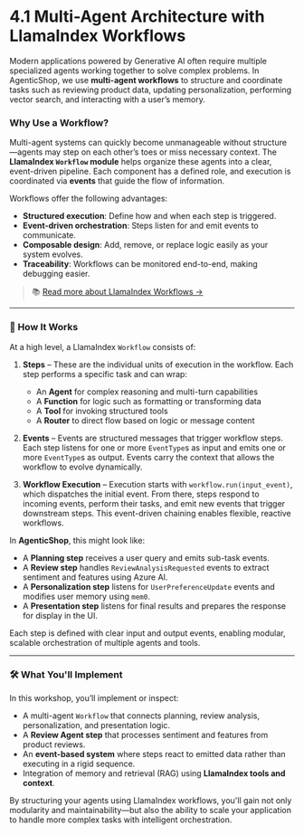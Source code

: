 # 4.1 Multi-Agent Architecture with LlamaIndex Workflows

Modern applications powered by Generative AI often require multiple specialized agents working together to solve complex problems. In AgenticShop, we use **multi-agent workflows** to structure and coordinate tasks such as reviewing product data, updating personalization, performing vector search, and interacting with a user’s memory.

### Why Use a Workflow?

Multi-agent systems can quickly become unmanageable without structure—agents may step on each other’s toes or miss necessary context. The **LlamaIndex `Workflow` module** helps organize these agents into a clear, event-driven pipeline. Each component has a defined role, and execution is coordinated via **events** that guide the flow of information.

Workflows offer the following advantages:

- **Structured execution**: Define how and when each step is triggered.
- **Event-driven orchestration**: Steps listen for and emit events to communicate.
- **Composable design**: Add, remove, or replace logic easily as your system evolves.
- **Traceability**: Workflows can be monitored end-to-end, making debugging easier.

> 📚 [Read more about LlamaIndex Workflows →](https://docs.llamaindex.ai/en/stable/module_guides/workflow/)

---

### 🧹 How It Works

At a high level, a LlamaIndex `Workflow` consists of:

1. **Steps** – These are the individual units of execution in the workflow. Each step performs a specific task and can wrap:
   - An **Agent** for complex reasoning and multi-turn capabilities
   - A **Function** for logic such as formatting or transforming data
   - A **Tool** for invoking structured tools
   - A **Router** to direct flow based on logic or message content

2. **Events** – Events are structured messages that trigger workflow steps. Each step listens for one or more `EventType`s as input and emits one or more `EventType`s as output. Events carry the context that allows the workflow to evolve dynamically.

3. **Workflow Execution** – Execution starts with `workflow.run(input_event)`, which dispatches the initial event. From there, steps respond to incoming events, perform their tasks, and emit new events that trigger downstream steps. This event-driven chaining enables flexible, reactive workflows.

In **AgenticShop**, this might look like:

- A **Planning step** receives a user query and emits sub-task events.
- A **Review step** handles `ReviewAnalysisRequested` events to extract sentiment and features using Azure AI.
- A **Personalization step** listens for `UserPreferenceUpdate` events and modifies user memory using `mem0`.
- A **Presentation step** listens for final results and prepares the response for display in the UI.

Each step is defined with clear input and output events, enabling modular, scalable orchestration of multiple agents and tools.

---

### 🛠 What You'll Implement

In this workshop, you’ll implement or inspect:

- A multi-agent `Workflow` that connects planning, review analysis, personalization, and presentation logic.
- A **Review Agent step** that processes sentiment and features from product reviews.
- An **event-based system** where steps react to emitted data rather than executing in a rigid sequence.
- Integration of memory and retrieval (RAG) using **LlamaIndex tools and context**.

By structuring your agents using LlamaIndex workflows, you'll gain not only modularity and maintainability—but also the ability to scale your application to handle more complex tasks with intelligent orchestration.



